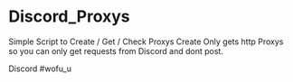 # Discord_Proxys

Simple Script to Create / Get / Check Proxys
Create Only gets http Proxys so you can only get requests from Discord and dont post.




Discord
#wofu_u
